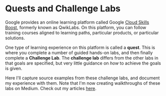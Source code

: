 # Quests and Challenge Labs

Google provides an online learning platform called Google [Cloud Skills Boost](https://www.cloudskillsboost.google/), formerly known as QwikLabs. On this platform, you can follow training courses aligned to learning paths, particular products, or particular solutions.

One type of learning experience on this platform is called a **quest**.  This is where you complete a number of guided hands-on labs, and then finally complete a **Challenge Lab**. The **challenge lab** differs from the other labs in that goals are specified, but very little guidance on _how_ to achieve the goals is given.

Here I'll capture source examples from these challenge labs, and document my experience with them. Note that I'm now creating walkthroughs of these labs on Medium.  Check out my articles [here](https://medium.com/@derailed.dash). 